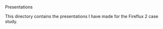 Presentations

This directory contains the presentations I have made for the Fireflux 2 case study. 

